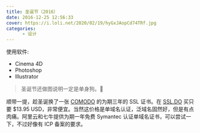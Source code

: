```yaml
---
title: 圣诞节（2016）
date: 2016-12-25 12:56:33
cover: https://i.loli.net/2020/02/19/hyGxJAopCd74TRf.jpg
categories: 
      - 设计
---
```


使用软件:
 
 * Cinema 4D
 * Photoshop
 * Illustrator

<!--more-->

> 圣诞节还做图说明一定是单身狗。🐶

顺带一提，趁圣诞换了一张 [COMODO](https://ssl.comodo.com) 的为期三年的 SSL 证书。在 [SSL.DO](https://ssl.do) 买只要 $13.95 USD，非常便宜。当然这价格是单域名认证，泛域名固然好，但是有点肉痛。阿里云和七牛提供为期一年免费 Symantec 认证单域名证书，可以尝试一下，不过好像有 ICP 备案的要求。
